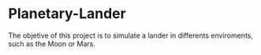# Planetary-Lander
The objetive of this project is to simulate a lander in differents enviroments, such as the Moon or Mars.
